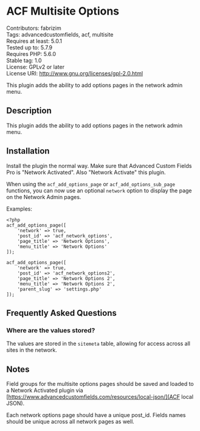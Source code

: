 # ACF Multisite Options
Contributors: fabrizim  
Tags: advancedcustomfields, acf, multisite  
Requires at least: 5.0.1  
Tested up to: 5.7.9  
Requires PHP: 5.6.0  
Stable tag: 1.0  
License: GPLv2 or later  
License URI: http://www.gnu.org/licenses/gpl-2.0.html  

This plugin adds the ability to add options pages in the network admin menu.

## Description

This plugin adds the ability to add options pages in the network admin menu.

## Installation

Install the plugin the normal way. Make sure that Advanced Custom Fields Pro
is "Network Activated". Also "Network Activate" this plugin.

When using the `acf_add_options_page` or `acf_add_options_sub_page` functions,
you can now use an optional `network` option to display the page on the Network
Admin pages.

Examples:

```
<?php
acf_add_options_page([
    'network' => true,
    'post_id' => 'acf_network_options',
    'page_title' => 'Network Options',
    'menu_title' => 'Network Options'
]);

acf_add_options_page([
    'network' => true,
    'post_id' => 'acf_network_options2',
    'page_title' => 'Network Options 2',
    'menu_title' => 'Network Options 2',
    'parent_slug' => 'settings.php'
]);
```

## Frequently Asked Questions

### Where are the values stored?

The values are stored in the `sitemeta` table, allowing for access
across all sites in the network.

## Notes

Field groups for the multisite options pages should be saved and loaded
to a Network Activated plugin via [https://www.advancedcustomfields.com/resources/local-json/](ACF local JSON).

Each network options page should have a unique post_id. Fields names should be
unique across all network pages as well. 
